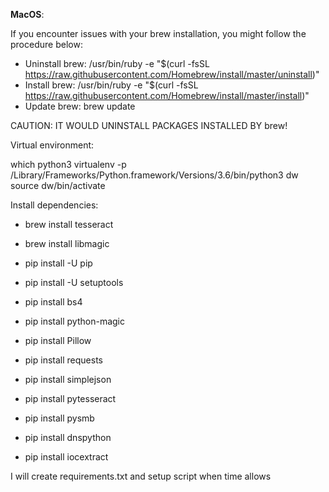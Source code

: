 **MacOS**:

If you encounter issues with your brew installation, you might follow the procedure below:

* Uninstall brew: /usr/bin/ruby -e "$(curl -fsSL https://raw.githubusercontent.com/Homebrew/install/master/uninstall)"
* Install brew: /usr/bin/ruby -e "$(curl -fsSL https://raw.githubusercontent.com/Homebrew/install/master/install)"
* Update brew: brew update

CAUTION: IT WOULD UNINSTALL PACKAGES INSTALLED BY brew!

Virtual environment:

which python3
virtualenv -p /Library/Frameworks/Python.framework/Versions/3.6/bin/python3 dw
source dw/bin/activate

Install dependencies:

* brew install tesseract
* brew install libmagic

* pip install -U pip
* pip install -U setuptools
* pip install bs4
* pip install python-magic
* pip install Pillow
* pip install requests
* pip install simplejson
* pip install pytesseract
* pip install pysmb
* pip install dnspython
* pip install iocextract

I will create requirements.txt and setup script when time allows